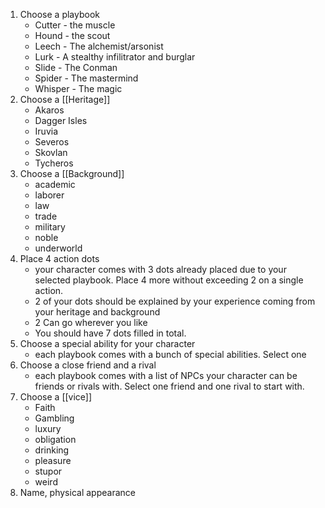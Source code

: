1. Choose a playbook
	- Cutter - the muscle
	- Hound - the scout
	- Leech - The alchemist/arsonist
	- Lurk - A stealthy infilitrator and burglar
	- Slide - The Conman
	- Spider - The mastermind
	- Whisper - The magic
2. Choose a [[Heritage]]
	- Akaros
	- Dagger Isles
	- Iruvia
	- Severos
	- Skovlan
	- Tycheros
3. Choose a [[Background]] 
	- academic
	- laborer
	- law
	- trade
	- military
	- noble
	- underworld
4. Place 4 action dots
	- your character comes with 3 dots already placed due to your selected playbook. Place 4 more without exceeding 2 on a single action. 
	- 2 of your dots should be explained by your experience coming from your heritage and background
	- 2 Can go wherever you like
	- You should have 7 dots filled in total. 
5. Choose a special ability for your character
	- each playbook comes with a bunch of special abilities. Select one 
6. Choose a close friend and a rival
	- each playbook comes with a list of NPCs your character can be friends or rivals with. Select one friend and one rival to start with.
7. Choose a [[vice]]
	- Faith
	- Gambling
	- luxury
	- obligation
	- drinking 
	- pleasure
	- stupor
	- weird
8. Name, physical appearance